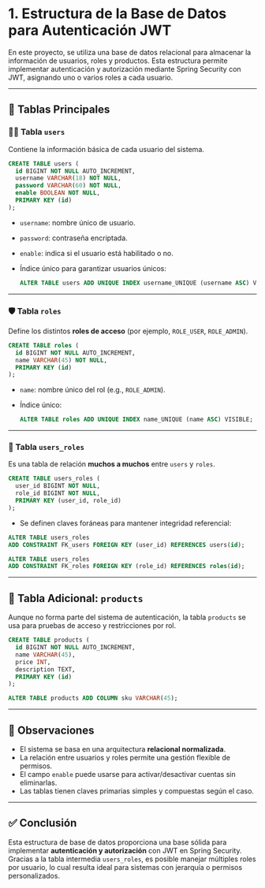 # 1. Estructura de la Base de Datos para Autenticación JWT

En este proyecto, se utiliza una base de datos relacional para almacenar la información de usuarios, roles y productos. Esta estructura permite implementar autenticación y autorización mediante Spring Security con JWT, asignando uno o varios roles a cada usuario.

---

## 🧱 Tablas Principales

### 🧑‍💻 Tabla `users`

Contiene la información básica de cada usuario del sistema.

```sql
CREATE TABLE users (
  id BIGINT NOT NULL AUTO_INCREMENT,
  username VARCHAR(18) NOT NULL,
  password VARCHAR(60) NOT NULL,
  enable BOOLEAN NOT NULL,
  PRIMARY KEY (id)
);
```

* `username`: nombre único de usuario.
* `password`: contraseña encriptada.
* `enable`: indica si el usuario está habilitado o no.
* Índice único para garantizar usuarios únicos:

  ```sql
  ALTER TABLE users ADD UNIQUE INDEX username_UNIQUE (username ASC) VISIBLE;
  ```

---

### 🛡️ Tabla `roles`

Define los distintos **roles de acceso** (por ejemplo, `ROLE_USER`, `ROLE_ADMIN`).

```sql
CREATE TABLE roles (
  id BIGINT NOT NULL AUTO_INCREMENT,
  name VARCHAR(45) NOT NULL,
  PRIMARY KEY (id)
);
```

* `name`: nombre único del rol (e.g., `ROLE_ADMIN`).
* Índice único:

  ```sql
  ALTER TABLE roles ADD UNIQUE INDEX name_UNIQUE (name ASC) VISIBLE;
  ```

---

### 🔗 Tabla `users_roles`

Es una tabla de relación **muchos a muchos** entre `users` y `roles`.

```sql
CREATE TABLE users_roles (
  user_id BIGINT NOT NULL,
  role_id BIGINT NOT NULL,
  PRIMARY KEY (user_id, role_id)
);
```

* Se definen claves foráneas para mantener integridad referencial:

```sql
ALTER TABLE users_roles 
ADD CONSTRAINT FK_users FOREIGN KEY (user_id) REFERENCES users(id);

ALTER TABLE users_roles 
ADD CONSTRAINT FK_roles FOREIGN KEY (role_id) REFERENCES roles(id);
```

---

## 🛒 Tabla Adicional: `products`

Aunque no forma parte del sistema de autenticación, la tabla `products` se usa para pruebas de acceso y restricciones por rol.

```sql
CREATE TABLE products (
  id BIGINT NOT NULL AUTO_INCREMENT,
  name VARCHAR(45),
  price INT,
  description TEXT,
  PRIMARY KEY (id)
);

ALTER TABLE products ADD COLUMN sku VARCHAR(45);
```

---

## 📌 Observaciones

* El sistema se basa en una arquitectura **relacional normalizada**.
* La relación entre usuarios y roles permite una gestión flexible de permisos.
* El campo `enable` puede usarse para activar/desactivar cuentas sin eliminarlas.
* Las tablas tienen claves primarias simples y compuestas según el caso.

---

## ✅ Conclusión

Esta estructura de base de datos proporciona una base sólida para implementar **autenticación y autorización** con JWT en Spring Security. Gracias a la tabla intermedia `users_roles`, es posible manejar múltiples roles por usuario, lo cual resulta ideal para sistemas con jerarquía o permisos personalizados.

